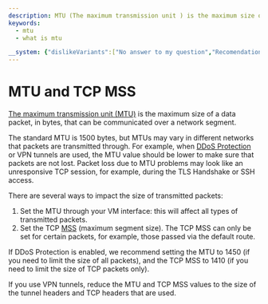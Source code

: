 ```yaml
---
description: MTU (The maximum transmission unit ) is the maximum size of a data packet, in bytes, that can be communicated over a network segment. The standard MTU is 1500 bytes, but MTUs may vary in different networks that packets are transmitted through.
keywords:
  - mtu
  - what is mtu

__system: {"dislikeVariants":["No answer to my question","Recomendations didn't help","The content doesn't match title","Other"]}
---
```



# MTU and TCP MSS

[The maximum transmission unit (MTU)](https://en.wikipedia.org/wiki/Maximum_transmission_unit) is the maximum size of a data packet, in bytes, that can be communicated over a network segment.

The standard MTU is 1500 bytes, but MTUs may vary in different networks that packets are transmitted through. For example, when [DDoS Protection](../ddos-protection/index.md) or VPN tunnels are used, the MTU value should be lower to make sure that packets are not lost. Packet loss due to MTU problems may look like an unresponsive TCP session, for example, during the TLS Handshake or SSH access.

There are several ways to impact the size of transmitted packets:
1. Set the MTU through your VM interface: this will affect all types of transmitted packets.
1. Set the TCP [MSS](https://en.wikipedia.org/wiki/Maximum_segment_size) (maximum segment size). The TCP MSS can only be set for certain packets, for example, those passed via the default route.

If DDoS Protection is enabled, we recommend setting the MTU to 1450 (if you need to limit the size of all packets), and the TCP MSS to 1410 (if you need to limit the size of TCP packets only).

If you use VPN tunnels, reduce the MTU and TCP MSS values to the size of the tunnel headers and TCP headers that are used.